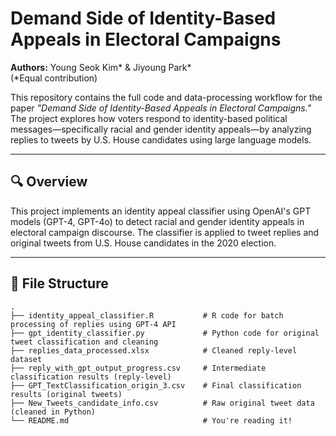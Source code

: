 # Demand Side of Identity-Based Appeals in Electoral Campaigns

**Authors:** Young Seok Kim* & Jiyoung Park*  
(*Equal contribution)

This repository contains the full code and data-processing workflow for the paper _"Demand Side of Identity-Based Appeals in Electoral Campaigns."_ The project explores how voters respond to identity-based political messages—specifically racial and gender identity appeals—by analyzing replies to tweets by U.S. House candidates using large language models.

---

## 🔍 Overview

This project implements an identity appeal classifier using OpenAI's GPT models (GPT-4, GPT-4o) to detect racial and gender identity appeals in electoral campaign discourse. The classifier is applied to tweet replies and original tweets from U.S. House candidates in the 2020 election.

---

## 📁 File Structure

```text
.
├── identity_appeal_classifier.R           # R code for batch processing of replies using GPT-4 API
├── gpt_identity_classifier.py             # Python code for original tweet classification and cleaning
├── replies_data_processed.xlsx            # Cleaned reply-level dataset
├── reply_with_gpt_output_progress.csv     # Intermediate classification results (reply-level)
├── GPT_TextClassification_origin_3.csv    # Final classification results (original tweets)
├── New_Tweets_candidate_info.csv          # Raw original tweet data (cleaned in Python)
└── README.md                              # You're reading it!
